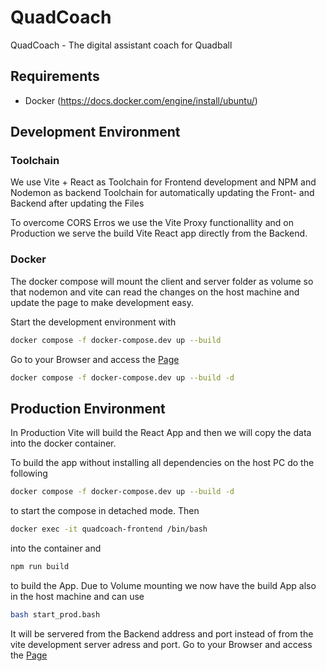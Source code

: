 # QuadCoach
QuadCoach - The digital assistant coach for Quadball

## Requirements

* Docker (https://docs.docker.com/engine/install/ubuntu/)

## Development Environment

### Toolchain

We use Vite + React as Toolchain for Frontend development and NPM and Nodemon as backend Toolchain for automatically updating the Front- and Backend after updating the Files

To overcome CORS Erros we use the Vite Proxy functionallity and on Production we serve the build Vite React app directly from the Backend.

### Docker
The docker compose will mount the client and server folder as volume so that nodemon and vite can read the changes on the host machine and update the page to make development easy.

Start the development environment with

``` bash
docker compose -f docker-compose.dev up --build
```

Go to your Browser and access the  [Page](http://localhost:5173)

``` bash
docker compose -f docker-compose.dev up --build -d
```

## Production Environment

In Production Vite will build the React App and then we will copy the data into the docker container. 

To build the app without installing all dependencies on the host PC do the following

``` bash
docker compose -f docker-compose.dev up --build -d
```
to start the compose in detached mode.
Then 
``` bash
docker exec -it quadcoach-frontend /bin/bash
```
into the container and
``` bash
npm run build
```
to build the App. Due to Volume mounting we now have the build App also in the host machine and can use

``` bash
bash start_prod.bash
```

It will be servered from the Backend address and port instead of from the vite development server adress and port. 
Go to your Browser and access the  [Page](http://localhost:3001)